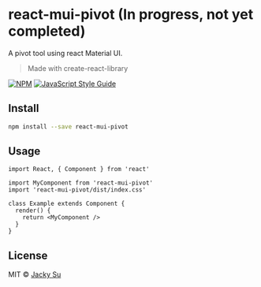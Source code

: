# react-mui-pivot (In progress, not yet completed)
A pivot tool using react Material UI.

> Made with create-react-library

[![NPM](https://img.shields.io/npm/v/react-mui-pivot.svg)](https://www.npmjs.com/package/react-mui-pivot) [![JavaScript Style Guide](https://img.shields.io/badge/code_style-standard-brightgreen.svg)](https://standardjs.com)

## Install

```bash
npm install --save react-mui-pivot
```

## Usage

```tsx
import React, { Component } from 'react'

import MyComponent from 'react-mui-pivot'
import 'react-mui-pivot/dist/index.css'

class Example extends Component {
  render() {
    return <MyComponent />
  }
}
```

## License

MIT © [Jacky Su](https://github.com/TWKuanLun)
